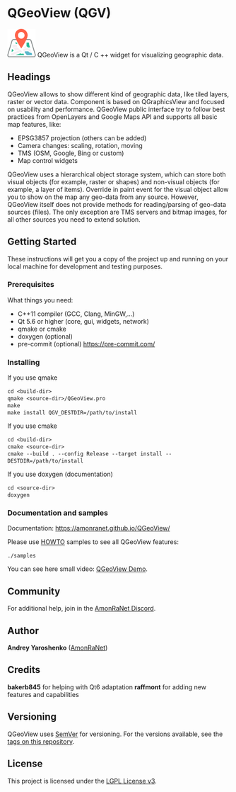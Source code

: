 # QGeoView (QGV)

![Logo](market-place/logo_64_64.png) QGeoView is a Qt / C ++ widget for visualizing geographic data.

## Headings

QGeoView allows to show different kind of geographic data, like tiled layers, raster or vector data.
Component is based on QGraphicsView and focused on usability and performance.
QGeoView public interface try to follow best practices from OpenLayers and Google Maps API and supports all basic map features, like:

 * EPSG3857 projection (others can be added)
 * Camera changes: scaling, rotation, moving
 * TMS (OSM, Google, Bing or custom)
 * Map control widgets

QGeoView uses a hierarchical object storage system, which can store  both visual objects (for example, raster or shapes) and non-visual objects (for example, a layer of items). Override in paint event for the visual object allow you to show on the map any geo-data from any source. However, QGeoView itself does not provide methods for reading/parsing of geo-data sources (files). The only exception are TMS servers and bitmap images, for all other sources you need to extend solution.

## Getting Started

These instructions will get you a copy of the project up and running on your local machine for development and testing purposes.

### Prerequisites

What things you need:

 * C++11 compiler (GCC, Clang, MinGW,...)
 * Qt 5.6 or higher (core, gui, widgets, network)
 * qmake or cmake
 * doxygen (optional)
 * pre-commit (optional) https://pre-commit.com/

### Installing

If you use qmake

```
cd <build-dir>
qmake <source-dir>/QGeoView.pro
make
make install QGV_DESTDIR=/path/to/install
```

If you use cmake

```
cd <build-dir>
cmake <source-dir>
cmake --build . --config Release --target install -- DESTDIR=/path/to/install
```

If you use doxygen (documentation)

```
cd <source-dir>
doxygen
```

### Documentation and samples

Documentation: https://amonranet.github.io/QGeoView/

Please use [HOWTO](HOWTO.md) samples to see all QGeoView features:

```
./samples
```

You can see here small video: [QGeoView Demo](https://youtu.be/t0D21r_s-8E).

## Community

For additional help, join in the [AmonRaNet Discord](https://discord.gg/bxYJsrkBWa).

## Author

**Andrey Yaroshenko** ([AmonRaNet](https://github.com/AmonRaNet))

## Credits

**bakerb845** for helping with Qt6 adaptation
**raffmont** for adding new features and capabilities

## Versioning

QGeoView uses [SemVer](http://semver.org/) for versioning. For the versions available, see the [tags on this repository](https://github.com/AmonRaNet/QGeoView/tags).

## License

This project is licensed under the [LGPL License v3](https://www.gnu.org/licenses/lgpl-3.0.html).
